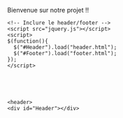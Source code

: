Bienvenue sur notre projet !!

    <!-- Inclure le header/footer -->
    <script src="jquery.js"></script>
    <script>
    $(function(){
      $("#Header").load("header.html");
      $("#Footer").load("footer.html");
    });
    </script>
    
    
    
    
    
    <header>
    <div id="Header"></div>
</header>
